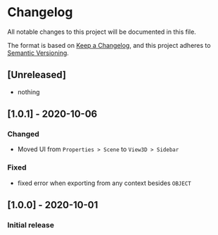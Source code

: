 # Changelog
All notable changes to this project will be documented in this file.

The format is based on [Keep a Changelog](https://keepachangelog.com/en/1.0.0/),
and this project adheres to [Semantic Versioning](https://semver.org/spec/v2.0.0.html).


## [Unreleased]
- nothing 


## [1.0.1] - 2020-10-06
### Changed
- Moved UI from `Properties > Scene` to `View3D > Sidebar`

### Fixed
- fixed error when exporting from any context besides `OBJECT`


## [1.0.0] - 2020-10-01
### Initial release